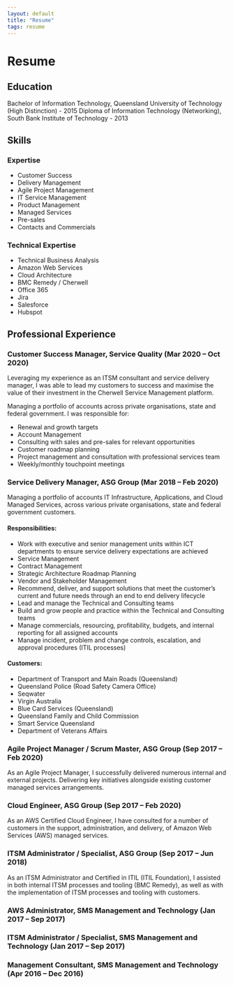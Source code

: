 ```yaml
---
layout: default
title: "Resume"
tags: resume
---
```

# Resume

## Education
Bachelor of Information Technology, Queensland University of Technology (High Distinction) - 2015
Diploma of Information Technology (Networking), South Bank Institute of Technology - 2013

## Skills
### **Expertise**
- Customer Success
- Delivery Management
- Agile Project Management
- IT Service Management
- Product Management
- Managed Services
- Pre-sales
- Contacts and Commercials

### **Technical Expertise**
- Technical Business Analysis
- Amazon Web Services
- Cloud Architecture
- BMC Remedy / Cherwell
- Office 365
- Jira
- Salesforce
- Hubspot

## Professional Experience
### **Customer Success Manager, Service Quality (Mar 2020 – Oct 2020)**

Leveraging my experience as an ITSM consultant and service delivery manager, I was able to lead my customers to success and maximise the value of their investment in the Cherwell Service Management platform.

Managing a portfolio of accounts across private organisations, state and federal government. I was responsible for:
- Renewal and growth targets
- Account Management
- Consulting with sales and pre-sales for relevant opportunities
- Customer roadmap planning
- Project management and consultation with professional services team
- Weekly/monthly touchpoint meetings

### **Service Delivery Manager, ASG Group (Mar 2018 – Feb 2020)**

Managing a portfolio of accounts IT Infrastructure, Applications, and Cloud Managed Services, across various private organisations, state and federal government customers.

#### **Responsibilities:**
- Work with executive and senior management units within ICT departments to ensure service delivery expectations are achieved
- Service Management
- Contract Management
- Strategic Architecture Roadmap Planning
- Vendor and Stakeholder Management
- Recommend, deliver, and support solutions that meet the customer’s current and future needs through an end to end delivery lifecycle
- Lead and manage the Technical and Consulting teams
- Build and grow people and practice within the Technical and Consulting teams
- Manage commercials, resourcing, profitability, budgets, and internal reporting for all assigned accounts
- Manage incident, problem and change controls, escalation, and approval procedures (ITIL processes)

#### **Customers:**
- Department of Transport and Main Roads (Queensland)
- Queensland Police (Road Safety Camera Office)
- Seqwater
- Virgin Australia
- Blue Card Services (Queensland)
- Queensland Family and Child Commission
- Smart Service Queensland
- Department of Veterans Affairs

### **Agile Project Manager / Scrum Master, ASG Group (Sep 2017 – Feb 2020)**

As an Agile Project Manager, I successfully delivered numerous internal and external projects. Delivering key initiatives alongside existing customer managed services arrangements.

### **Cloud Engineer, ASG Group (Sep 2017 – Feb 2020)**

As an AWS Certified Cloud Engineer, I have consulted for a number of customers in the support, administration, and delivery, of Amazon Web Services (AWS) managed services.

### **ITSM Administrator / Specialist, ASG Group (Sep 2017 – Jun 2018)**

As an ITSM Administrator and Certified in ITIL (ITIL Foundation), I assisted in both internal ITSM processes and tooling (BMC Remedy), as well as with the implementation of ITSM processes and tooling with customers.


### **AWS Administrator, SMS Management and Technology (Jan 2017 – Sep 2017)**


### **ITSM Administrator / Specialist, SMS Management and Technology (Jan 2017 – Sep 2017)**


### **Management Consultant, SMS Management and Technology (Apr 2016 – Dec 2016)**

